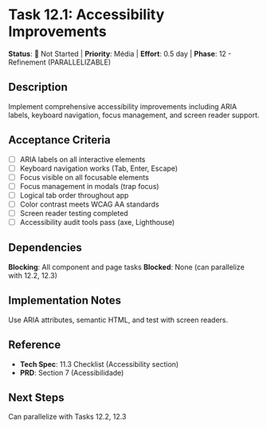 # Task 12.1: Accessibility Improvements

**Status**: 🔵 Not Started | **Priority**: Média | **Effort**: 0.5 day | **Phase**: 12 - Refinement (PARALLELIZABLE)

## Description
Implement comprehensive accessibility improvements including ARIA labels, keyboard navigation, focus management, and screen reader support.

## Acceptance Criteria
- [ ] ARIA labels on all interactive elements
- [ ] Keyboard navigation works (Tab, Enter, Escape)
- [ ] Focus visible on all focusable elements
- [ ] Focus management in modals (trap focus)
- [ ] Logical tab order throughout app
- [ ] Color contrast meets WCAG AA standards
- [ ] Screen reader testing completed
- [ ] Accessibility audit tools pass (axe, Lighthouse)

## Dependencies
**Blocking**: All component and page tasks
**Blocked**: None (can parallelize with 12.2, 12.3)

## Implementation Notes
Use ARIA attributes, semantic HTML, and test with screen readers.

## Reference
- **Tech Spec**: 11.3 Checklist (Accessibility section)
- **PRD**: Section 7 (Acessibilidade)

## Next Steps
Can parallelize with Tasks 12.2, 12.3
